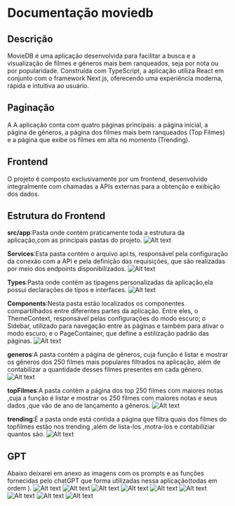 # Documentação moviedb
## Descrição 
MovieDB é uma aplicação desenvolvida para facilitar a busca e a visualização de filmes e gêneros mais bem ranqueados, seja por nota ou por popularidade. Construída com TypeScript, a aplicação utiliza React em conjunto com o framework Next.js, oferecendo uma experiência moderna, rápida e intuitiva ao usuário.
## Paginação
 A A aplicação conta com quatro páginas principais: a página inicial, a página de gêneros, a página dos filmes mais bem ranqueados (Top Filmes) e a página que exibe os filmes em alta no momento (Trending).

 ## Frontend 
 O projeto é composto exclusivamente por um frontend, desenvolvido integralmente com chamadas a APIs externas para a obtenção e exibição dos dados.

 ## Estrutura do Frontend

 **src/app**:Pasta onde contém praticamente toda a estrutura da aplicação,com as principais pastas do projeto.
  ![Alt text](./Documentation/images/img-2.png)

 **Services**:Esta pasta contém o arquivo api.ts, responsável pela configuração da conexão com a API e pela definição das requisições, que são realizadas por meio dos endpoints disponibilizados.
 ![Alt text](./Documentation/images/img-1.png)

 **Types**:Pasta onde contém as tipagens personalizadas da aplicação,ela possui declarações de tipos e interfaces.
 ![Alt text](./Documentation/images/img-3.png)

 **Components**:Nesta pasta estão localizados os componentes compartilhados entre diferentes partes da aplicação. Entre eles, o ThemeContext, responsável pelas configurações do modo escuro; o Sidebar, utilizado para navegação entre as páginas e também para ativar o modo escuro; e o PageContainer, que define a estilização padrão das páginas.
![Alt text](./Documentation/images/img-4.png)

**generos**:A pasta contém a página de gêneros, cuja função é listar e mostrar os gêneros dos 250 filmes mais populares filtrados na aplicação, além de contabilizar a quantidade desses filmes presentes em cada gênero.
![Alt text](./Documentation/images/img-5.png)

**topFilmes**:A pasta contém a página dos top 250 filmes com maiores notas ,cuja a função é listar e mostrar os 250 filmes com maiores notas e seus dados ,que vão de ano de lançamento a gêneros.
![Alt text](./Documentation/images/img-6.png)

**trending**:É a pasta onde está contida a página que filtra quais dos filmes do topfilmes  estão nos trending ,além de lista-los ,motra-los e contabiliziar quantos são.
![Alt text](./Documentation/images/img.png)

## GPT
Abaixo deixarei em anexo as imagens com os prompts e as funções fornecidas pelo chatGPT que forma utilizadas nessa aplicação(todas em ordem ).
![Alt text](./Documentation/images/pergunta-genero-id.png)
![Alt text](./Documentation/images/metodo-genero-por-id.png)
![Alt text](./Documentation/images/pergunta-tirar-duplicada.png)
![Alt text](./Documentation/images/metodo-retirar-duplicada.png)
![Alt text](./Documentation/images/pergunta-calcular-media.png)
![Alt text](./Documentation/images/metodo-para-calcular-a-media.png)
![Alt text](./Documentation/images/pergunta-relembrando.png)
![Alt text](./Documentation/images/relembrando-metodos.png)
![Alt text](./Documentation/images/apresentação.png)


